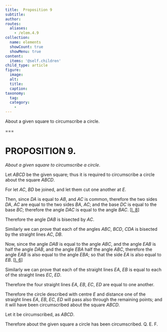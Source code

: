 ```yaml
---
title:  Proposition 9
subtitle: 
author:
routes:
  aliases:
    - /elem.4.9
collection:
  name: elements
  showCount: true
  showMenu: true
content:
  items: '@self.children'
child_type: article
figure:
  image:
  alt:
  title:
  caption:
taxonomy:
  tag:
  category:
    - 
---
```


<p><emph>About a given square to circumscribe a circle</emph>. </p>

===

<h1>PROPOSITION 9.</h1>
<p><em>About a given square to circumscribe a circle</em>. </p>

<p>Let <em>ABCD</em> be the given square; thus it is required to circumscribe a circle about the square <em>ABCD</em>. 
      </p>

<p>For let <em>AC</em>, <em>BD</em> be joined, and let them cut one another at <em>E</em>. </p>

<p>Then, since <em>DA</em> is equal to <em>AB</em>, and <em>AC</em> is common, therefore the two sides <em>DA</em>, <em>AC</em> are equal to the two sides <em>BA</em>, <em>AC</em>; and the base <em>DC</em> is equal to the base <em>BC</em>; <span class="center">therefore the angle <em>DAC</em> is equal to the angle <em>BAC</em>. [<a href="/elem.1.8">I. 8</a>]</span>
      </p>

<p>Therefore the angle <em>DAB</em> is bisected by <em>AC</em>. </p>

<p>Similarly we can prove that each of the angles <em>ABC</em>, <em>BCD</em>, <em>CDA</em> is bisected by the straight lines <em>AC</em>, <em>DB</em>. </p>

<p>Now, since the angle <em>DAB</em> is equal to the angle <em>ABC</em>, and the angle <em>EAB</em> is half the angle <em>DAB</em>, and the angle <em>EBA</em> half the angle <em>ABC</em>, therefore the angle <em>EAB</em> is also equal to the angle <em>EBA</em>; so that the side <em>EA</em> is also equal to <em>EB</em>. [<a href="/elem.1.6">I. 6</a>] </p>

<p>Similarly we can prove that each of the straight lines <em>EA</em>, <em>EB</em> is equal to each of the straight lines <em>EC</em>, <em>ED</em>. </p>

<p>Therefore the four straight lines <em>EA</em>, <em>EB</em>, <em>EC</em>, <em>ED</em> are equal to one another. </p>

<p>Therefore the circle described with centre <em>E</em> and distance one of the straight lines <em>EA</em>, <em>EB</em>, <em>EC</em>, <em>ED</em> will pass also through the remaining points; and it will have been circumscribed about the square <em>ABCD</em>. </p>

<p>Let it be circumscribed, as <em>ABCD</em>. </p>

<p>Therefore about the given square a circle has been circumscribed. Q. E. F.</p>
